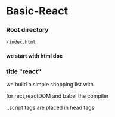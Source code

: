 # Basic-React

### Root directory
``` sh
/index.html
```
#### we start with html doc
### title "react"
we build a simple shopping list with <script crossorigin src="https://unpkg.com/react@16/umd/react.development.js"></script>
<script crossorigin src="https://unpkg.com/react-dom@16/umd/react-dom.development.js"></script> for rect,reactDOM and babel the compiler
..script tags are placed in head tags 
